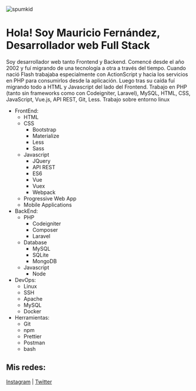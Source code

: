 ![spumkid](https://spumkid.com.ar/static/images/wall_40.png)

# Hola! Soy Mauricio Fernández, Desarrollador web Full Stack

Soy desarrollador web tanto Frontend y Backend. Comencé desde el año 2002 y fuí migrando de una tecnología a otra a través del tiempo. Cuando nació Flash trabajaba especialmente con ActionScript y hacia los servicios en PHP para consumirlos desde la aplicación. Luego tras su caída fuí migrando todo a HTML y Javascript del lado del Frontend. Trabajo en PHP (tanto sin frameworks como con Codeigniter, Laravel), MySQL, HTML, CSS, JavaScript, Vue.js, API REST, Git, Less. Trabajo sobre entorno linux

- FrontEnd:
  - HTML
  - CSS
    - Bootstrap
    - Materialize
    - Less
    - Sass
  - Javascript
    - JQuery
    - API REST
    - ES6
    - Vue
    - Vuex
    - Webpack
  - Progressive Web App
  - Mobile Applications
- BackEnd:
  - PHP
    - Codeigniter
    - Composer
    - Laravel
  - Database
    - MySQL
    - SQLite
    - MongoDB
  - Javascript
    - Node
- DevOps:
  - Linux
  - SSH
  - Apache
  - MySQL
  - Docker
- Herramientas:
  - Git
  - npm
  - Prettier
  - Postman
  - bash

## Mis redes:

[Instagram](https://www.instagram.com/mauricio.spumkid) | [Twitter](https://twitter.com/spumkid)
